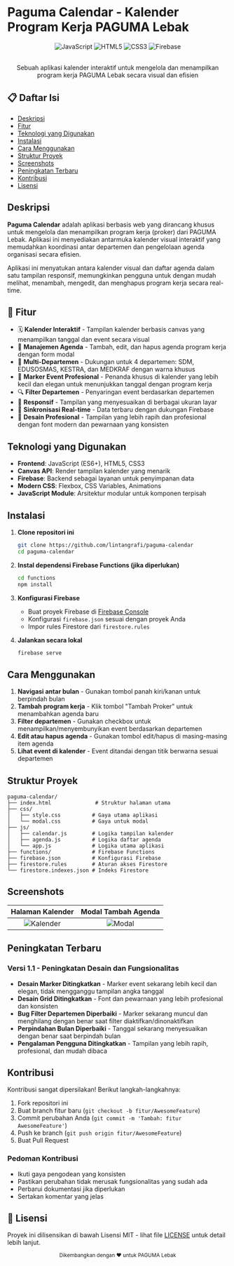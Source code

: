 # Paguma Calendar - Kalender Program Kerja PAGUMA Lebak

<div align="center">
  <img src="https://img.shields.io/badge/JavaScript-F7DF1E?style=for-the-badge&logo=javascript&logoColor=black" alt="JavaScript">
  <img src="https://img.shields.io/badge/HTML5-E34F26?style=for-the-badge&logo=html5&logoColor=white" alt="HTML5">
  <img src="https://img.shields.io/badge/CSS3-1572B6?style=for-the-badge&logo=css3&logoColor=white" alt="CSS3">
  <img src="https://img.shields.io/badge/Firebase-FFCA28?style=for-the-badge&logo=firebase&logoColor=black" alt="Firebase">
  <br><br>
  <p>Sebuah aplikasi kalender interaktif untuk mengelola dan menampilkan program kerja PAGUMA Lebak secara visual dan efisien</p>
</div>

## 📋 Daftar Isi
- [Deskripsi](#deskripsi)
- [Fitur](#fitur)
- [Teknologi yang Digunakan](#teknologi-yang-digunakan)
- [Instalasi](#instalasi)
- [Cara Menggunakan](#cara-menggunakan)
- [Struktur Proyek](#struktur-proyek)
- [Screenshots](#screenshots)
- [Peningkatan Terbaru](#peningkatan-terbaru)
- [Kontribusi](#kontribusi)
- [Lisensi](#lisensi)

## Deskripsi

**Paguma Calendar** adalah aplikasi berbasis web yang dirancang khusus untuk mengelola dan menampilkan program kerja (proker) dari PAGUMA Lebak. Aplikasi ini menyediakan antarmuka kalender visual interaktif yang memudahkan koordinasi antar departemen dan pengelolaan agenda organisasi secara efisien.

Aplikasi ini menyatukan antara kalender visual dan daftar agenda dalam satu tampilan responsif, memungkinkan pengguna untuk dengan mudah melihat, menambah, mengedit, dan menghapus program kerja secara real-time.

## 🔧 Fitur

- 🗓️ **Kalender Interaktif** - Tampilan kalender berbasis canvas yang menampilkan tanggal dan event secara visual
- 📝 **Manajemen Agenda** - Tambah, edit, dan hapus agenda program kerja dengan form modal
- 🎨 **Multi-Departemen** - Dukungan untuk 4 departemen: SDM, EDUSOSMAS, KESTRA, dan MEDKRAF dengan warna khusus
- 🎯 **Marker Event Profesional** - Penanda khusus di kalender yang lebih kecil dan elegan untuk menunjukkan tanggal dengan program kerja
- 🔍 **Filter Departemen** - Penyaringan event berdasarkan departemen
- 📱 **Responsif** - Tampilan yang menyesuaikan di berbagai ukuran layar
- 🔄 **Sinkronisasi Real-time** - Data terbaru dengan dukungan Firebase
- 🎨 **Desain Profesional** - Tampilan yang lebih rapih dan profesional dengan font modern dan pewarnaan yang konsisten

## Teknologi yang Digunakan

- **Frontend**: JavaScript (ES6+), HTML5, CSS3
- **Canvas API**: Render tampilan kalender yang menarik
- **Firebase**: Backend sebagai layanan untuk penyimpanan data
- **Modern CSS**: Flexbox, CSS Variables, Animations
- **JavaScript Module**: Arsitektur modular untuk komponen terpisah

## Instalasi

1. **Clone repositori ini**
   ```bash
   git clone https://github.com/lintangrafi/paguma-calendar
   cd paguma-calendar
   ```

2. **Instal dependensi Firebase Functions (jika diperlukan)**
   ```bash
   cd functions
   npm install
   ```

3. **Konfigurasi Firebase**
   - Buat proyek Firebase di [Firebase Console](https://console.firebase.google.com/)
   - Konfigurasi `firebase.json` sesuai dengan proyek Anda
   - Impor rules Firestore dari `firestore.rules`

4. **Jalankan secara lokal**
   ```bash
   firebase serve
   ```

## Cara Menggunakan

1. **Navigasi antar bulan** - Gunakan tombol panah kiri/kanan untuk berpindah bulan
2. **Tambah program kerja** - Klik tombol "Tambah Proker" untuk menambahkan agenda baru
3. **Filter departemen** - Gunakan checkbox untuk menampilkan/menyembunyikan event berdasarkan departemen
4. **Edit atau hapus agenda** - Gunakan tombol edit/hapus di masing-masing item agenda
5. **Lihat event di kalender** - Event ditandai dengan titik berwarna sesuai departemen

## Struktur Proyek

```
paguma-calendar/
├── index.html              # Struktur halaman utama
├── css/
│   ├── style.css          # Gaya utama aplikasi
│   └── modal.css          # Gaya untuk modal
├── js/
│   ├── calendar.js        # Logika tampilan kalender
│   ├── agenda.js          # Logika daftar agenda
│   └── app.js             # Logika utama aplikasi
├── functions/             # Firebase Functions
├── firebase.json          # Konfigurasi Firebase
├── firestore.rules        # Aturan akses Firestore
└── firestore.indexes.json # Indeks Firestore
```

## Screenshots

<div align="center">

| Halaman Kalender | Modal Tambah Agenda |
|:---:|:---:|
| ![Kalender](https://via.placeholder.com/600x400/4CAF50/FFFFFF?text=Kalender+Visual) | ![Modal](https://via.placeholder.com/600x400/2196F3/FFFFFF?text=Form+Tambah+Agenda) |

</div>

## Peningkatan Terbaru

### Versi 1.1 - Peningkatan Desain dan Fungsionalitas
- **Desain Marker Ditingkatkan** - Marker event sekarang lebih kecil dan elegan, tidak mengganggu tampilan angka tanggal
- **Desain Grid Ditingkatkan** - Font dan pewarnaan yang lebih profesional dan konsisten
- **Bug Filter Departemen Diperbaiki** - Marker sekarang muncul dan menghilang dengan benar saat filter diaktifkan/dinonaktifkan
- **Perpindahan Bulan Diperbaiki** - Tanggal sekarang menyesuaikan dengan benar saat berpindah bulan
- **Pengalaman Pengguna Ditingkatkan** - Tampilan yang lebih rapih, profesional, dan mudah dibaca

## Kontribusi

Kontribusi sangat dipersilakan! Berikut langkah-langkahnya:

1. Fork repositori ini
2. Buat branch fitur baru (`git checkout -b fitur/AwesomeFeature`)
3. Commit perubahan Anda (`git commit -m 'Tambah: fitur AwesomeFeature'`)
4. Push ke branch (`git push origin fitur/AwesomeFeature`)
5. Buat Pull Request

### Pedoman Kontribusi

- Ikuti gaya pengodean yang konsisten
- Pastikan perubahan tidak merusak fungsionalitas yang sudah ada
- Perbarui dokumentasi jika diperlukan
- Sertakan komentar yang jelas

## 📜 Lisensi

Proyek ini dilisensikan di bawah Lisensi MIT - lihat file [LICENSE](LICENSE) untuk detail lebih lanjut.

<div align="center">
  <sub>Dikembangkan dengan ❤️ untuk PAGUMA Lebak</sub>
</div>
